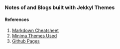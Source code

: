 ### Notes of and Blogs built with Jekkyl Themes

#### References 

1. [Markdown Cheatsheet](https://www.markdownguide.org/cheat-sheet/)
2. [Minima Themes Used](https://github.com/jekyll/minima)
3. [Github Pages](https://pages.github.com/)

